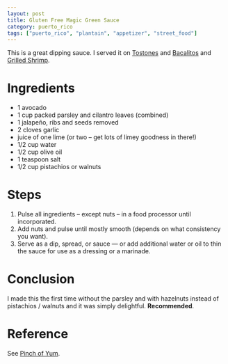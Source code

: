 ```yaml
---
layout: post
title: Gluten Free Magic Green Sauce
category: puerto_rico
tags: ["puerto_rico", "plantain", "appetizer", "street_food"]
---
```

This is a great dipping sauce.  I served it on [Tostones](https://fuzzyblog.io/recipes/puerto_rico/2019/08/31/gluten-free-crispy-salted-tostones.html) and [Bacalitos](https://fuzzyblog.io/recipes/puerto_rico/2019/08/29/gluten-free-bacalaitos.html) and [Grilled Shrimp](https://fuzzyblog.io/recipes/appetizer/2016/09/24/marinated-grilled-shrimp.html).

# Ingredients

* 1 avocado
* 1 cup packed parsley and cilantro leaves (combined)
* 1 jalapeño, ribs and seeds removed
* 2 cloves garlic
* juice of one lime (or two – get lots of limey goodness in there!)
* 1/2 cup water
* 1/2 cup olive oil
* 1 teaspoon salt
* 1/2 cup pistachios or walnuts

# Steps

1. Pulse all ingredients – except nuts – in a food processor until incorporated.
2. Add nuts and pulse until mostly smooth (depends on what consistency you want).
3. Serve as a dip, spread, or sauce — or add additional water or oil to thin the sauce for use as a dressing or a marinade.

# Conclusion

I made this the first time without the parsley and with hazelnuts instead of pistachios / walnuts and it was simply delightful.  **Recommended**.

# Reference

See [Pinch of Yum](https://pinchofyum.com/5-minute-magic-green-sauce).
